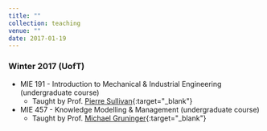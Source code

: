 ```yaml
---
title: ""
collection: teaching
venue: ""
date: 2017-01-19
---
```


### Winter 2017 (UofT)
* MIE 191 - Introduction to Mechanical & Industrial Engineering (undergraduate course)
    * Taught by Prof. [Pierre Sullivan](http://turbulence.mie.utoronto.ca/members/sullivan/){:target="_blank"}
* MIE 457 - Knowledge Modelling & Management (undergraduate course)
    * Taught by Prof. [Michael Gruninger](http://stl.mie.utoronto.ca/gruninger.html){:target="_blank"}
